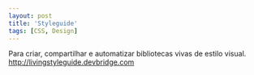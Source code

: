 ```yaml
---
layout: post
title: 'Styleguide'
tags: [CSS, Design]
---
```


Para criar, compartilhar e automatizar bibliotecas vivas de estilo visual.<br>
<http://livingstyleguide.devbridge.com>
